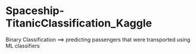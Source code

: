 # Spaceship-TitanicClassification_Kaggle
Binary Classification ==> predicting passengers that were transported using ML classifiers
